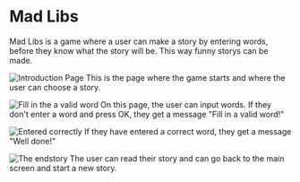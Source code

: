 # Mad Libs
Mad Libs is a game where a user can make a story by entering words, before they know what the story will be. This way funny storys can be made.

![Introduction Page](docs/intro.png)
This is the page where the game starts and where the user can choose a story.

![Fill in the a valid word](docs/fill_in.png)
On this page, the user can input words. If they don't enter  a word and press OK, they get a message "Fill in a valid word!"

![Entered correctly](docs/going.png)
If they have entered a correct word, they get a message "Well done!"

![The endstory](docs/story.png)
The user can read their story and can go back to the main screen and start a new story.
